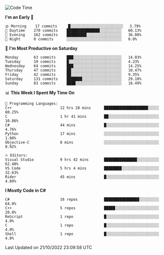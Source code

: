 <!--START_SECTION:waka-->
![Code Time](http://img.shields.io/badge/Code%20Time-870%20hrs%2057%20mins-blue)

**I'm an Early 🐤** 

```text
🌞 Morning    17 commits     █░░░░░░░░░░░░░░░░░░░░░░░░   3.79% 
🌆 Daytime    270 commits    ███████████████░░░░░░░░░░   60.13% 
🌃 Evening    162 commits    █████████░░░░░░░░░░░░░░░░   36.08% 
🌙 Night      0 commits      ░░░░░░░░░░░░░░░░░░░░░░░░░   0.0%

```
📅 **I'm Most Productive on Saturday** 

```text
Monday       63 commits     ███░░░░░░░░░░░░░░░░░░░░░░   14.03% 
Tuesday      19 commits     █░░░░░░░░░░░░░░░░░░░░░░░░   4.23% 
Wednesday    64 commits     ███░░░░░░░░░░░░░░░░░░░░░░   14.25% 
Thursday     47 commits     ██░░░░░░░░░░░░░░░░░░░░░░░   10.47% 
Friday       42 commits     ██░░░░░░░░░░░░░░░░░░░░░░░   9.35% 
Saturday     131 commits    ███████░░░░░░░░░░░░░░░░░░   29.18% 
Sunday       83 commits     ████░░░░░░░░░░░░░░░░░░░░░   18.49%

```


📊 **This Week I Spent My Time On** 

```text
💬 Programming Languages: 
C++                      12 hrs 28 mins      ████████████████████░░░░░   80.25% 
C                        1 hr 41 mins        ██░░░░░░░░░░░░░░░░░░░░░░░   10.86% 
C#                       44 mins             █░░░░░░░░░░░░░░░░░░░░░░░░   4.76% 
Python                   17 mins             ░░░░░░░░░░░░░░░░░░░░░░░░░   1.88% 
Objective-C              8 mins              ░░░░░░░░░░░░░░░░░░░░░░░░░   0.92%

🔥 Editors: 
Visual Studio            9 hrs 42 mins       ███████████████░░░░░░░░░░   62.48% 
VS Code                  5 hrs 4 mins        ████████░░░░░░░░░░░░░░░░░   32.63% 
Rider                    45 mins             █░░░░░░░░░░░░░░░░░░░░░░░░   4.89%

```

**I Mostly Code in C#** 

```text
C#                       16 repos            ████████████████░░░░░░░░░   64.0% 
C++                      5 repos             █████░░░░░░░░░░░░░░░░░░░░   20.0% 
ReScript                 1 repo              █░░░░░░░░░░░░░░░░░░░░░░░░   4.0% 
C                        1 repo              █░░░░░░░░░░░░░░░░░░░░░░░░   4.0% 
Shell                    1 repo              █░░░░░░░░░░░░░░░░░░░░░░░░   4.0%

```



 Last Updated on 21/10/2022 23:09:58 UTC
<!--END_SECTION:waka-->
